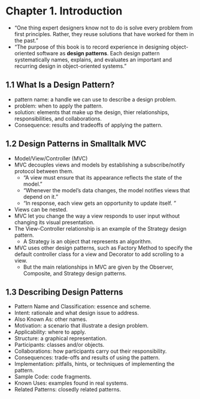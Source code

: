 # Chapter 1. Introduction

* “One thing expert designers know not to do is solve every problem from first principles. Rather, they reuse solutions that have worked for them in the past.”
* “The purpose of this book is to record experience in designing object-oriented software as **design patterns**. Each design pattern systematically names, explains, and evaluates an important and recurring design in object-oriented systems.”


## 1.1 What Is a Design Pattern?

* pattern name: a handle we can use to describe a design problem.
* problem: when to apply the pattern.
* solution: elements that make up the design, thier relationships, responsibilities, and collaborations.
* Consequence: results and tradeoffs of applying the pattern.

## 1.2 Design Patterns in Smalltalk MVC

* Model/View/Controller (MVC)
* MVC decouples views and models by establishing a subscribe/notify protocol between them.
  * “A view must ensure that its appearance reflects the state of the model.”
  * “Whenever the model’s data changes, the model notifies views that depend on it.”
  * “In response, each view gets an opportunity to update itself. ”
* Views can be nested.
* MVC let you change the way a view responds to user input without changing its visual presentation.
* The View-Controller relationship is an example of the Strategy design pattern.
  * A Strategy is an object that represents an algorithm.
* MVC uses other design patterns, such as Factory Method to specify the default controller class for a view and Decorator to add scrolling to a view.
  * But the main relationships in MVC are given by the Observer, Composite, and Strategy design patterns.

## 1.3 Describing Design Patterns

* Pattern Name and Classification: essence and scheme.
* Intent: rationale and what design issue to address.
* Also Known As: other names.
* Motivation: a scenario that illustrate a design problem.
* Applicability: where to apply.
* Structure: a graphical representation.
* Participants: classes and/or objects.
* Collaborations: how participants carry out their responsibility.
* Consequences: trade-offs and results of using the pattern.
* Implementation: pitfalls, hints, or techniques of implementing the pattern.
* Sample Code: code fragments.
* Known Uses: examples found in real systems.
* Related Patterns: closedly related patterns.
